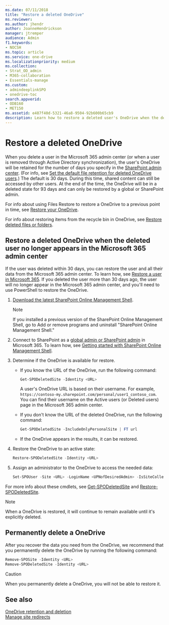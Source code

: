 ```yaml
---
ms.date: 07/11/2018
title: "Restore a deleted OneDrive"
ms.reviewer: 
ms.author: jhendr
author: JoanneHendrickson
manager: jtremper
audience: Admin
f1.keywords:
- NOCSH
ms.topic: article
ms.service: one-drive
ms.localizationpriority: medium
ms.collection: 
- Strat_OD_admin
- M365-collaboration
- Essentials-manage
ms.custom:
- admindeeplinkSPO
- onedrive-toc
search.appverid:
- ODB160
- MET150
ms.assetid: e487f40d-5321-46a8-9504-92b600b65cb9
description: Learn how to restore a deleted user's OneDrive when the deleted user no longer appears in the Microsoft 365 admin center.
---
```


# Restore a deleted OneDrive

When you delete a user in the Microsoft 365 admin center (or when a user is removed through Active Directory synchronization), the user's OneDrive will be retained for the number of days you specify in the <a href="https://go.microsoft.com/fwlink/?linkid=2185219" target="_blank">SharePoint admin center</a>. (For info, see [Set the default file retention for deleted OneDrive users](set-retention.md).) The default is 30 days. During this time, shared content can still be accessed by other users. At the end of the time, the OneDrive will be in a deleted state for 93 days and can only be restored by a global or SharePoint admin.

For info about using Files Restore to restore a OneDrive to a previous point in time, see [Restore your OneDrive](https://support.office.com/article/fa231298-759d-41cf-bcd0-25ac53eb8a15).

For info about restoring items from the recycle bin in OneDrive, see [Restore deleted files or folders](https://support.office.com/article/949ada80-0026-4db3-a953-c99083e6a84f).
  
## Restore a deleted OneDrive when the deleted user no longer appears in the Microsoft 365 admin center

If the user was deleted within 30 days, you can restore the user and all their data from the Microsoft 365 admin center. To learn how, see [Restore a user in Microsoft 365](/office365/admin/add-users/restore-user). If you deleted the user more than 30 days ago, the user will no longer appear in the Microsoft 365 admin center, and you'll need to use PowerShell to restore the OneDrive.
  
1. [Download the latest SharePoint Online Management Shell](https://go.microsoft.com/fwlink/p/?LinkId=255251).

    > [!NOTE]
    > If you installed a previous version of the SharePoint Online Management Shell, go to Add or remove programs and uninstall "SharePoint Online Management Shell." 

2. Connect to SharePoint as a [global admin or SharePoint admin](/sharepoint/sharepoint-admin-role) in Microsoft 365. To learn how, see [Getting started with SharePoint Online Management Shell](/powershell/sharepoint/sharepoint-online/connect-sharepoint-online).

3. Determine if the OneDrive is available for restore.

   - If you know the URL of the OneDrive, run the following command:

     ```PowerShell
     Get-SPODeletedSite -Identity <URL>
     ```

     A user's OneDrive URL is based on their username. For example, 
     `https://contoso-my.sharepoint.com/personal/user1_contoso_com`. You can find their username on the Active users (or Deleted users) page in the Microsoft 365 admin center. 

   - If you don't know the URL of the deleted OneDrive, run the following command:

     ```PowerShell
     Get-SPODeletedSite -IncludeOnlyPersonalSite | FT url
     ```

   - If the OneDrive appears in the results, it can be restored.

4. Restore the OneDrive to an active state:

   ```PowerShell
   Restore-SPODeletedSite -Identity <URL>
   ```

5. Assign an administrator to the OneDrive to access the needed data:

   ```PowerShell
   Set-SPOUser -Site <URL> -LoginName <UPNofDesiredAdmin> -IsSiteCollectionAdmin $True
   ```

For more info about these cmdlets, see [Get-SPODeletedSite](/powershell/module/sharepoint-online/get-spodeletedsite) and [Restore-SPODeletedSite](/powershell/module/sharepoint-online/restore-spodeletedsite).

> [!NOTE]
> When a OneDrive is restored, it will continue to remain available until it's explicitly deleted.
  
## Permanently delete a OneDrive

After you recover the data you need from the OneDrive, we recommend that you permanently delete the OneDrive by running the following command:
  
```PowerShell
Remove-SPOSite -Identity <URL>
Remove-SPODeletedSite -Identity <URL>
```

> [!CAUTION]
> When you permanently delete a OneDrive, you will not be able to restore it.
  
## See also

[OneDrive retention and deletion](retention-and-deletion.md)</br>
[Manage site redirects](manage-site-redirects.md)

